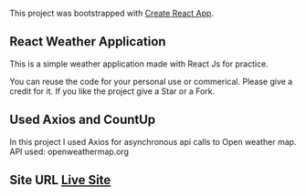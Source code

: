 This project was bootstrapped with [Create React App](https://github.com/facebook/create-react-app).

## React Weather Application

This is a simple weather application made with React Js for practice.

You can reuse the code for your personal use or commerical. Please give a credit for it. If you like the project give a Star or a Fork.

## Used Axios and CountUp

In this project I used Axios for asynchronous api calls to Open weather map.
API used: openweathermap.org

## Site URL [Live Site](https://5ed0dbeca15f1060c78c065c--pensive-meitner-710d42.netlify.app/)

